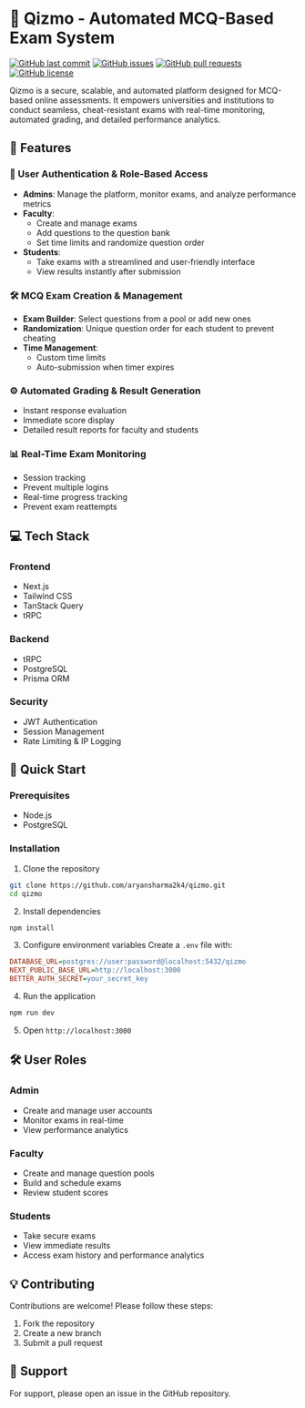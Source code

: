 # 📝 Qizmo - Automated MCQ-Based Exam System

[![GitHub last commit](https://img.shields.io/github/last-commit/aryansharma2k4/dev-stage)](https://img.shields.io/github/last-commit/aryansharma2k4/dev-stage)
[![GitHub issues](https://img.shields.io/github/issues-raw/aryansharma2k4/dev-stage)](https://img.shields.io/github/issues-raw/aryansharma2k4/dev-stage)
[![GitHub pull requests](https://img.shields.io/github/issues-pr/aryansharma2k4/dev-stage)](https://img.shields.io/github/issues-pr/aryansharma2k4/dev-stage)
[![GitHub license](https://img.shields.io/github/license/aryansharma2k4/dev-stage)](https://img.shields.io/github/license/aryansharma2k4/dev-stage)

Qizmo is a secure, scalable, and automated platform designed for MCQ-based online assessments. It empowers universities and institutions to conduct seamless, cheat-resistant exams with real-time monitoring, automated grading, and detailed performance analytics.

## 🚀 Features

### 🔐 User Authentication & Role-Based Access
- **Admins**: Manage the platform, monitor exams, and analyze performance metrics
- **Faculty**: 
  - Create and manage exams
  - Add questions to the question bank
  - Set time limits and randomize question order
- **Students**:
  - Take exams with a streamlined and user-friendly interface
  - View results instantly after submission

### 🛠️ MCQ Exam Creation & Management
- **Exam Builder**: Select questions from a pool or add new ones
- **Randomization**: Unique question order for each student to prevent cheating
- **Time Management**:
  - Custom time limits
  - Auto-submission when timer expires

### ⚙️ Automated Grading & Result Generation
- Instant response evaluation
- Immediate score display
- Detailed result reports for faculty and students

### 📊 Real-Time Exam Monitoring
- Session tracking
- Prevent multiple logins
- Real-time progress tracking
- Prevent exam reattempts

## 💻 Tech Stack

### Frontend
- Next.js
- Tailwind CSS
- TanStack Query
- tRPC

### Backend
- tRPC
- PostgreSQL
- Prisma ORM

### Security
- JWT Authentication
- Session Management
- Rate Limiting & IP Logging

## 🚦 Quick Start

### Prerequisites
- Node.js
- PostgreSQL

### Installation

1. Clone the repository
```bash
git clone https://github.com/aryansharma2k4/qizmo.git
cd qizmo
```

2. Install dependencies
```bash
npm install
```

3. Configure environment variables
Create a `.env` file with:
```ini
DATABASE_URL=postgres://user:password@localhost:5432/qizmo
NEXT_PUBLIC_BASE_URL=http://localhost:3000
BETTER_AUTH_SECRET=your_secret_key
```

4. Run the application
```bash
npm run dev
```

5. Open `http://localhost:3000`

## 🛠️ User Roles

### Admin
- Create and manage user accounts
- Monitor exams in real-time
- View performance analytics

### Faculty
- Create and manage question pools
- Build and schedule exams
- Review student scores

### Students
- Take secure exams
- View immediate results
- Access exam history and performance analytics

## 💡 Contributing
Contributions are welcome! Please follow these steps:

1. Fork the repository
2. Create a new branch
3. Submit a pull request


## 🤝 Support
For support, please open an issue in the GitHub repository.